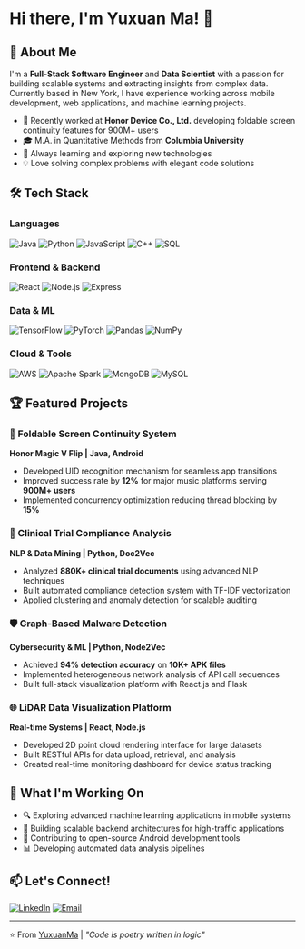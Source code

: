 # Hi there, I'm Yuxuan Ma! 👋

## 🚀 About Me

I'm a **Full-Stack Software Engineer** and **Data Scientist** with a passion for building scalable systems and extracting insights from complex data. Currently based in New York, I have experience working across mobile development, web applications, and machine learning projects.

- 🔭 Recently worked at **Honor Device Co., Ltd.** developing foldable screen continuity features for 900M+ users
- 🎓 M.A. in Quantitative Methods from **Columbia University**
- 🌱 Always learning and exploring new technologies
- 💡 Love solving complex problems with elegant code solutions

## 🛠️ Tech Stack

### Languages
![Java](https://img.shields.io/badge/Java-007396?style=for-the-badge&logo=java&logoColor=white)
![Python](https://img.shields.io/badge/Python-3776AB?style=for-the-badge&logo=python&logoColor=white)
![JavaScript](https://img.shields.io/badge/JavaScript-F7DF1E?style=for-the-badge&logo=javascript&logoColor=black)
![C++](https://img.shields.io/badge/C++-00599C?style=for-the-badge&logo=cplusplus&logoColor=white)
![SQL](https://img.shields.io/badge/SQL-336791?style=for-the-badge&logo=postgresql&logoColor=white)

### Frontend & Backend
![React](https://img.shields.io/badge/React-61DAFB?style=for-the-badge&logo=react&logoColor=black)
![Node.js](https://img.shields.io/badge/Node.js-339933?style=for-the-badge&logo=nodedotjs&logoColor=white)
![Express](https://img.shields.io/badge/Express-000000?style=for-the-badge&logo=express&logoColor=white)

### Data & ML
![TensorFlow](https://img.shields.io/badge/TensorFlow-FF6F00?style=for-the-badge&logo=tensorflow&logoColor=white)
![PyTorch](https://img.shields.io/badge/PyTorch-EE4C2C?style=for-the-badge&logo=pytorch&logoColor=white)
![Pandas](https://img.shields.io/badge/Pandas-150458?style=for-the-badge&logo=pandas&logoColor=white)
![NumPy](https://img.shields.io/badge/NumPy-013243?style=for-the-badge&logo=numpy&logoColor=white)

### Cloud & Tools
![AWS](https://img.shields.io/badge/AWS-232F3E?style=for-the-badge&logo=amazonaws&logoColor=white)
![Apache Spark](https://img.shields.io/badge/Apache%20Spark-E25A1C?style=for-the-badge&logo=apachespark&logoColor=white)
![MongoDB](https://img.shields.io/badge/MongoDB-47A248?style=for-the-badge&logo=mongodb&logoColor=white)
![MySQL](https://img.shields.io/badge/MySQL-4479A1?style=for-the-badge&logo=mysql&logoColor=white)

## 🏆 Featured Projects

### 📱 Foldable Screen Continuity System
**Honor Magic V Flip | Java, Android**
- Developed UID recognition mechanism for seamless app transitions
- Improved success rate by **12%** for major music platforms serving **900M+ users**
- Implemented concurrency optimization reducing thread blocking by **15%**

### 🔬 Clinical Trial Compliance Analysis
**NLP & Data Mining | Python, Doc2Vec**
- Analyzed **880K+ clinical trial documents** using advanced NLP techniques
- Built automated compliance detection system with TF-IDF vectorization
- Applied clustering and anomaly detection for scalable auditing

### 🛡️ Graph-Based Malware Detection
**Cybersecurity & ML | Python, Node2Vec**
- Achieved **94% detection accuracy** on **10K+ APK files**
- Implemented heterogeneous network analysis of API call sequences
- Built full-stack visualization platform with React.js and Flask

### 🌐 LiDAR Data Visualization Platform
**Real-time Systems | React, Node.js**
- Developed 2D point cloud rendering interface for large datasets
- Built RESTful APIs for data upload, retrieval, and analysis
- Created real-time monitoring dashboard for device status tracking


## 🎯 What I'm Working On

- 🔍 Exploring advanced machine learning applications in mobile systems
- 🚀 Building scalable backend architectures for high-traffic applications
- 📱 Contributing to open-source Android development tools
- 📊 Developing automated data analysis pipelines

## 📫 Let's Connect!

[![LinkedIn](https://img.shields.io/badge/LinkedIn-0077B5?style=for-the-badge&logo=linkedin&logoColor=white)](https://linkedin.com/in/yourprofile)
[![Email](https://img.shields.io/badge/Email-D14836?style=for-the-badge&logo=gmail&logoColor=white)](mailto:yuxumaaa@gmail.com)

---

⭐️ From [YuxuanMa](https://github.com/yourusername) | *"Code is poetry written in logic"*
